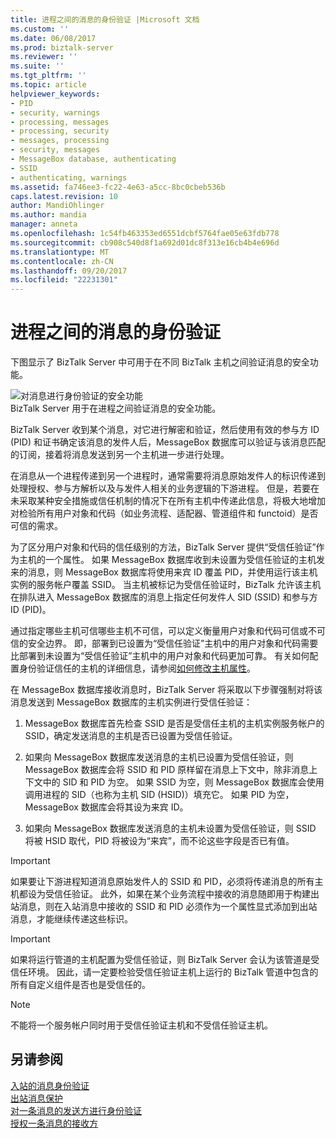 ```yaml
---
title: 进程之间的消息的身份验证 |Microsoft 文档
ms.custom: ''
ms.date: 06/08/2017
ms.prod: biztalk-server
ms.reviewer: ''
ms.suite: ''
ms.tgt_pltfrm: ''
ms.topic: article
helpviewer_keywords:
- PID
- security, warnings
- processing, messages
- processing, security
- messages, processing
- security, messages
- MessageBox database, authenticating
- SSID
- authenticating, warnings
ms.assetid: fa746ee3-fc22-4e63-a5cc-8bc0cbeb536b
caps.latest.revision: 10
author: MandiOhlinger
ms.author: mandia
manager: anneta
ms.openlocfilehash: 1c54fb463353ed6551dcbf5764fae05e63fdb778
ms.sourcegitcommit: cb908c540d8f1a692d01dc8f313e16cb4b4e696d
ms.translationtype: MT
ms.contentlocale: zh-CN
ms.lasthandoff: 09/20/2017
ms.locfileid: "22231301"
---
```

# <a name="authentication-of-messages-between-processes"></a>进程之间的消息的身份验证
下图显示了 BizTalk Server 中可用于在不同 BizTalk 主机之间验证消息的安全功能。  
  
 ![对消息进行身份验证的安全功能](../core/media/ebiz-plan-secoverview-auth-process.gif "ebiz_plan_secoverview_auth_process")  
BizTalk Server 用于在进程之间验证消息的安全功能。  
  
 BizTalk Server 收到某个消息，对它进行解密和验证，然后使用有效的参与方 ID (PID) 和证书确定该消息的发件人后，MessageBox 数据库可以验证与该消息匹配的订阅，接着将消息发送到另一个主机进一步进行处理。  
  
 在消息从一个进程传递到另一个进程时，通常需要将消息原始发件人的标识传递到处理授权、参与方解析以及与发件人相关的业务逻辑的下游进程。 但是，若要在未采取某种安全措施或信任机制的情况下在所有主机中传递此信息，将极大地增加对检验所有用户对象和代码（如业务流程、适配器、管道组件和 functoid）是否可信的需求。  
  
 为了区分用户对象和代码的信任级别的方法，BizTalk Server 提供“受信任验证”作为主机的一个属性。 如果 MessageBox 数据库收到未设置为受信任验证的主机发来的消息，则 MessageBox 数据库将使用来宾 ID 覆盖 PID，并使用运行该主机实例的服务帐户覆盖 SSID。 当主机被标记为受信任验证时，BizTalk 允许该主机在排队进入 MessageBox 数据库的消息上指定任何发件人 SID (SSID) 和参与方 ID (PID)。  
  
 通过指定哪些主机可信哪些主机不可信，可以定义衡量用户对象和代码可信或不可信的安全边界。 即，部署到已设置为“受信任验证”主机中的用户对象和代码需要比部署到未设置为“受信任验证”主机中的用户对象和代码更加可靠。 有关如何配置身份验证信任的主机的详细信息，请参阅[如何修改主机属性](../core/how-to-modify-host-properties.md)。  
  
 在 MessageBox 数据库接收消息时，BizTalk Server 将采取以下步骤强制对将该消息发送到 MessageBox 数据库的主机实例进行受信任验证：  
  
1.  MessageBox 数据库首先检查 SSID 是否是受信任主机的主机实例服务帐户的 SSID，确定发送消息的主机是否已设置为受信任验证。  
  
2.  如果向 MessageBox 数据库发送消息的主机已设置为受信任验证，则 MessageBox 数据库会将 SSID 和 PID 原样留在消息上下文中，除非消息上下文中的 SID 和 PID 为空。 如果 SSID 为空，则 MessageBox 数据库会使用调用进程的 SID（也称为主机 SID (HSID)）填充它。 如果 PID 为空，MessageBox 数据库会将其设为来宾 ID。  
  
3.  如果向 MessageBox 数据库发送消息的主机未设置为受信任验证，则 SSID 将被 HSID 取代，PID 将被设为“来宾”，而不论这些字段是否已有值。  
  
> [!IMPORTANT]
>  如果要让下游进程知道消息原始发件人的 SSID 和 PID，必须将传递消息的所有主机都设为受信任验证。 此外，如果在某个业务流程中接收的消息随即用于构建出站消息，则在入站消息中接收的 SSID 和 PID 必须作为一个属性显式添加到出站消息，才能继续传递这些标识。  
  
> [!IMPORTANT]
>  如果将运行管道的主机配置为受信任验证，则 BizTalk Server 会认为该管道是受信任环境。 因此，请一定要检验受信任验证主机上运行的 BizTalk 管道中包含的所有自定义组件是否也是受信任的。  
  
> [!NOTE]
>  不能将一个服务帐户同时用于受信任验证主机和不受信任验证主机。  
  
## <a name="see-also"></a>另请参阅  
 [入站的消息身份验证](../core/inbound-message-authentication.md)   
 [出站消息保护](../core/outbound-message-protection.md)   
 [对一条消息的发送方进行身份验证](../core/authenticating-the-sender-of-a-message.md)   
 [授权一条消息的接收方](../core/authorizing-the-receiver-of-a-message.md)